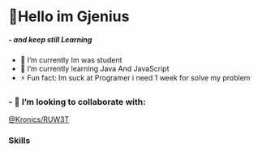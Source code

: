 <h1 align="left">👏Hello im Gjenius</h1>
<h5 weight="20px">- and keep still Learning</h5>

- 🔭 I’m currently Im was student
- 🌱 I’m currently learning Java And JavaScript
- ⚡ Fun fact: Im suck at Programer i need 1 week for solve my problem

<h3>- 👯 I’m looking to collaborate with:</h3>
<p align="left"><a href="https://github.com/Gjenius20">@Kronics/RUW3T</a></p>

<h3>Skills</h3>
<p><img src"https://github-readme-stats.vercel.app/api/top-langs/?username=anuraghazra&layout=compact"><p>


